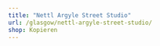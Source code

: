 ```yaml
---
title: "Nettl Argyle Street Studio"
url: /glasgow/nettl-argyle-street-studio/
shop: Kopieren
---
```

